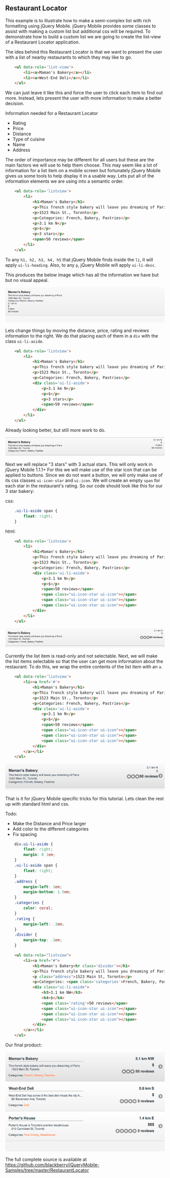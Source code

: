 ## Restaurant Locator
This example is to illustrate how to make a semi-complex list with rich formatting using jQuery Mobile. jQuery Mobile provides some classes to assist with making a custom list but additional css will be required. To demonstrate how to build a custom list we are going to create the list-view of a Restaurant Locator application.

The idea behind this Restaurant Locator is that we want to present the user
with a list of nearby restaurants to which they may like to go.

```html
    <ul data-role='list-view'>
        <li><a>Maman's Bakery</a></li>
        <li><a>West-End Deli</a></li>
    </ul>
```

We can just leave it like this and force the user to click each item to find out more.
Instead, lets present the user with more information to make a better decision.

Information needed for a Restaurant Locator

* Rating
* Price
* Distance
* Type of cuisine
* Name
* Address

The order of importance may be different for all users but these are the main factors we will use to help them choose.
This may seem like a lot of information for a list item on a mobile screen but fortunately jQuery Mobile gives us some tools to help display it in a usable way.
Lets put all of the information elements we are using into a semantic order.

```html
    <ul data-role='listview'>
        <li>
            <h1>Maman's Bakery</h1>
            <p>This french style bakery will leave you dreaming of Paris</p>
            <p>1523 Main St., Toronto</p>
            <p>Categories: French, Bakery, Pastries</p>
            <p>3.1 km N</p>
            <p>$</p>
            <p>3 stars</p>
            <span>50 reviews</span>
        </li>
    </ul>
```

To any ```h1, h2, h3, h4, h5``` that jQuery Mobile finds inside the ```li```, it will apply ```ui-li-heading```.
Also, to any ```p```, jQuery Mobile will apply ```ui-li-desc```.

This produces the below image which has all the information we have but but no visual appeal.

![Restaurant Locator App - Semantic List Item](https://github.com/blackberry/jQueryMobile-Samples/raw/master/RestaurantLocator/figures/list-item-noFormatting.png)

Lets change things by moving the distance, price, rating and reviews information to the right.
We do that placing each of them in a ```div``` with the class ```ui-li-aside```.

```html
    <ul data-role='listview'>
        <li>
            <h1>Maman's Bakery</h1>
            <p>This french style bakery will leave you dreaming of Paris</p>
            <p>1523 Main St., Toronto</p>
            <p>Categories: French, Bakery, Pastries</p>
            <div class='ui-li-aside'>
                <p>3.1 km N</p>
                <p>$</p>
                <p>3 stars</p>
                <span>50 reviews</span>
            </div>
        </li>
    </ul>
```
Already looking better, but still more work to do.

![Restaurant Locator App - aside](https://github.com/blackberry/jQueryMobile-Samples/raw/master/RestaurantLocator/figures/list-item-aside.png)

Next we will replace "3 stars" with 3 actual stars.
This will only work in jQuery Mobile 1.1.1+
For this we will make use of the star icon that can be applied to buttons.
Since we do not want a button, we will only make use of its css classes ```ui-icon-star``` and  ```ui-icon```.
We will create an empty ```span``` for each star in the restaurant's rating.
So our code should look like this for our 3 star bakery:

css:

```css
    .ui-li-aside span {
        float: right;
    }
```
html:

```html
    <ul data-role='listview'>
        <li>
            <h1>Maman's Bakery</h1>
            <p>This french style bakery will leave you dreaming of Paris</p>
            <p>1523 Main St., Toronto</p>
            <p>Categories: French, Bakery, Pastries</p>
            <div class='ui-li-aside'>
                <p>3.1 km N</p>
                <p>$</p>
                <span>50 reviews</span>
                <span class="ui-icon-star ui-icon"></span>
                <span class="ui-icon-star ui-icon"></span>
                <span class="ui-icon-star ui-icon"></span>
            </div>
        </li>
    </ul>
```

![Restaurant Locator App - stars](https://github.com/blackberry/jQueryMobile-Samples/raw/master/RestaurantLocator/figures/list-item-withStars.png)

Currently the list item is read-only and not selectable.
Next, we will make the list items selectable so that the user can get more information about the restaurant.
To do this, we wrap the entire contents of the list item with an ```a```.

```html
    <ul data-role='listview'>
        <li><a href='#'>
            <h1>Maman's Bakery</h1>
            <p>This french style bakery will leave you dreaming of Paris</p>
            <p>1523 Main St., Toronto</p>
            <p>Categories: French, Bakery, Pastries</p>
            <div class='ui-li-aside'>
                <p>3.1 km N</p>
                <p>$</p>
                <span>50 reviews</span>
                <span class="ui-icon-star ui-icon"></span>
                <span class="ui-icon-star ui-icon"></span>
                <span class="ui-icon-star ui-icon"></span>
            </div>
        </a></li>
    </ul>
```

![Restaurant Locator App - Clickable](https://github.com/blackberry/jQueryMobile-Samples/raw/master/RestaurantLocator/figures/list-item-clickable.png)

That is it for jQuery Mobile specific tricks for this tutorial. Lets clean the rest up with standard html and css.

Todo:

* Make the Distance and Price larger
* Add color to the different categories
* Fix spacing

```css
    div.ui-li-aside {
        float: right;
        margin: 0 1em;
    }
    .ui-li-aside span {
        float: right;
    }
    .address {
        margin-left: 1em;
        margin-bottom: 1.5em;
    }
    .categories {
        color: coral;
    }
    .rating {
        margin-left: .3em;
    }
    .divider {
        margin-top: .1em;
    }
```

```html
    <ul data-role="listview">
        <li><a href="#">
            <h1>Maman's Bakery<hr class='divider'></h1>
            <p>This french style bakery will leave you dreaming of Paris</p>
            <p class="address">1523 Main St, Toronto</p>
            <p>Categories: <span class='categories'>French, Bakery, Pastries</span></p>
            <div class="ui-li-aside">
                <h3>3.1 km NW</h3>
                <h4>$</h4>
                <span class='rating'>50 reviews</span>
                <span class="ui-icon-star ui-icon"></span>
                <span class="ui-icon-star ui-icon"></span>
                <span class="ui-icon-star ui-icon"></span>
            </div>
        </a></li>
    </ul>
```

Our final product:

![Restaurant Locator App - Clickable](https://github.com/blackberry/jQueryMobile-Samples/raw/master/RestaurantLocator/figures/list-item-final.png)

The full complete source is available at https://github.com/blackberry/jQueryMobile-Samples/tree/master/RestaurantLocator

